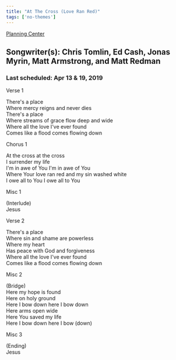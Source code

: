 ```yaml
---
title: "At The Cross (Love Ran Red)"
tags: ['no-themes']
---
```


[Planning Center](https://services.planningcenteronline.com/songs/12273823)

## Songwriter(s): Chris Tomlin, Ed Cash, Jonas Myrin, Matt Armstrong, and Matt Redman
### Last scheduled: Apr 13 & 19, 2019          

Verse 1  
  
There's a place  
Where mercy reigns and never dies  
There's a place  
Where streams of grace flow deep and wide  
Where all the love I've ever found  
Comes like a flood comes flowing down  
  
Chorus 1  
  
At the cross at the cross  
I surrender my life  
I'm in awe of You I'm in awe of You  
Where Your love ran red and my sin washed white  
I owe all to You I owe all to You  
  
Misc 1  
  
(Interlude)  
Jesus  
  
Verse 2  
  
There's a place  
Where sin and shame are powerless  
Where my heart  
Has peace with God and forgiveness  
Where all the love I've ever found  
Comes like a flood comes flowing down  
  
Misc 2  
  
(Bridge)  
Here my hope is found  
Here on holy ground  
Here I bow down here I bow down  
Here arms open wide  
Here You saved my life  
Here I bow down here I bow (down)  
  
Misc 3  
  
(Ending)  
Jesus
